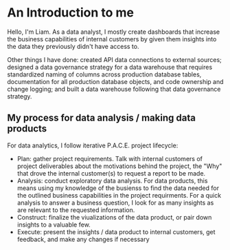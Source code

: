 # An Introduction to me

Hello, I'm Liam.  As a data analyst, I mostly create dashboards that increase the business capabilities of internal customers by given them insights into the data they previously didn't have access to.  

Other things I have done: created API data connections to external sources; designed a data governance strategy for a data warehouse that requires standardized naming of columns across production database tables, documentation for all production database objects, and code ownership and change logging; and built a data warehouse following that data governance strategy.

## My process for data analysis / making data products
For data analytics, I follow iterative P.A.C.E. project lifecycle:
<ul>
  <li>
    Plan: gather project requirements.  Talk with internal customers of project deliverables about the motivations behind the project, the "Why" that drove the internal customer(s) to request a report to be  made.
  </li>
  <li>
    Analysis: conduct exploratory data analysis.  For data products, this means using my knowledge of the busienss to find the data needed for the outlined business capabilities in the project requirments. 
For a quick analysis to answer a business question, I look for as many insights as are relevant to the requested information.
  </li>
  <li>
    Construct: finalize the viualizations of the data product, or pair down insights to a valuable few.
</il>
  <li>
    Execute: present the insights / data product to internal customers, get feedback, and make any changes if necessary
  </li>
</ul>
